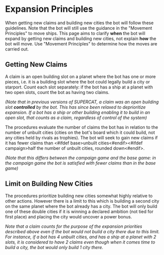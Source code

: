 # Expansion Principles

When getting new claims and building new cities the bot will follow these guidelines. Note that the bot will still use the guidance in the "Movement Principles" to move ships. This page aims to clarify **when** the bot will expand by getting new claims and building new cities, not explain **how** the bot will move. Use "Movement Principles" to determine how the moves are carried out.

## Getting New Claims

A claim is an open building slot on a planet where the bot has one or more pieces, i.e. it is a building slot where the bot could legally build a city or starport. Count each slot separately: if the bot has a ship at a planet with two open slots, count the bot as having two claims.

*(Note that in previous versions of SUPERCAT, a claim was an open building slot **controlled** by the bot. This has since been relaxed to deprioritize expansion. If a bot has a ship or other building enabling it to build in an open slot, that counts as a claim, regardless of control of the system)* 

The procedures evaluate the number of claims the bot has in relation to the number of unbuilt cities (cities on the bot's board which it could build, not any cities held by rivals as trophies). The bot will seek to gain new claims if it has fewer claims than <#ifdef base>unbuilt cities<#endif><#ifdef campaign>half the number of unbuilt cities, rounded down<#endif>.

*(Note that this differs between the campaign game and the base game: in the campaign game the bot is satisfied with fewer claims than in the base game)*

## Limit on Building New Cities

The procedures prioritize building new cities somewhat highly relative to other actions. However there is a limit to this which is building a second city on the same planet where the bot already has a city. The bot will only build one of these double cities if it is winning a declared ambition (not tied for first place) and placing the city would uncover a power bonus.

*Note that a claim counts for the purpose of the expansion priorities described above even if the bot would not build a city there due to this limit. For instance, if a bot has 4 unbuilt cities, and has a ship at a planet with 2 slots, it is considered to have 2 claims even though when it comes time to build a city, the bot would only build 1 city there.*

<div class="pagebreak"> </div>
